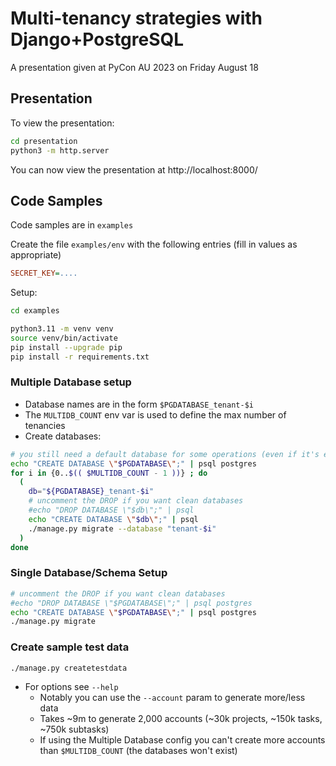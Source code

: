 # Multi-tenancy strategies with Django+PostgreSQL

A presentation given at PyCon AU 2023 on Friday August 18

## Presentation

To view the presentation:

```bash
cd presentation
python3 -m http.server
```

You can now view the presentation at http://localhost:8000/


## Code Samples

Code samples are in `examples`

Create the file `examples/env` with the following entries (fill in values as appropriate)
```ini
SECRET_KEY=....
```

Setup:
```bash
cd examples

python3.11 -m venv venv
source venv/bin/activate
pip install --upgrade pip
pip install -r requirements.txt

```

### Multiple Database setup

- Database names are in the form `$PGDATABASE_tenant-$i`
- The `MULTIDB_COUNT` env var is used to define the max number of tenancies  
- Create databases:
```bash
# you still need a default database for some operations (even if it's empty)
echo "CREATE DATABASE \"$PGDATABASE\";" | psql postgres
for i in {0..$(( $MULTIDB_COUNT - 1 ))} ; do
  (
    db="${PGDATABASE}_tenant-$i"
    # uncomment the DROP if you want clean databases
    #echo "DROP DATABASE \"$db\";" | psql
    echo "CREATE DATABASE \"$db\";" | psql
    ./manage.py migrate --database "tenant-$i"
  )
done
```


### Single Database/Schema Setup

```bash
# uncomment the DROP if you want clean databases
#echo "DROP DATABASE \"$PGDATABASE\";" | psql postgres
echo "CREATE DATABASE \"$PGDATABASE\";" | psql postgres
./manage.py migrate
````

### Create sample test data
```bash
./manage.py createtestdata
```

- For options see `--help`
  - Notably you can use the `--account` param to generate more/less data
  - Takes ~9m to generate 2,000 accounts (~30k projects, ~150k tasks, ~750k subtasks)
  - If using the Multiple Database config you can't create more accounts than `$MULTIDB_COUNT` (the databases won't exist)

